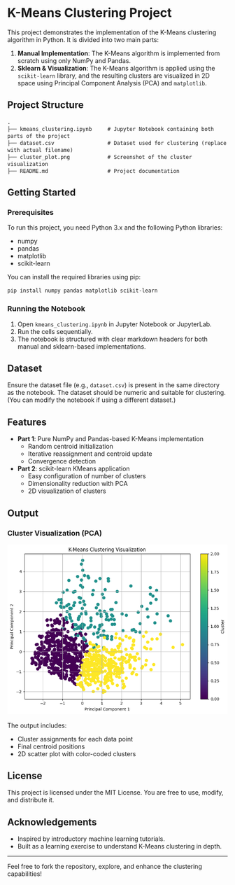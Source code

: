 # K-Means Clustering Project

This project demonstrates the implementation of the K-Means clustering algorithm in Python. It is divided into two main parts:

1. **Manual Implementation**: The K-Means algorithm is implemented from scratch using only NumPy and Pandas.
2. **Sklearn & Visualization**: The K-Means algorithm is applied using the `scikit-learn` library, and the resulting clusters are visualized in 2D space using Principal Component Analysis (PCA) and `matplotlib`.

## Project Structure

```
.
├── kmeans_clustering.ipynb     # Jupyter Notebook containing both parts of the project
├── dataset.csv                 # Dataset used for clustering (replace with actual filename)
├── cluster_plot.png            # Screenshot of the cluster visualization
├── README.md                   # Project documentation
```

## Getting Started

### Prerequisites
To run this project, you need Python 3.x and the following Python libraries:

- numpy
- pandas
- matplotlib
- scikit-learn

You can install the required libraries using pip:

```bash
pip install numpy pandas matplotlib scikit-learn
```

### Running the Notebook
1. Open `kmeans_clustering.ipynb` in Jupyter Notebook or JupyterLab.
2. Run the cells sequentially.
3. The notebook is structured with clear markdown headers for both manual and sklearn-based implementations.

## Dataset
Ensure the dataset file (e.g., `dataset.csv`) is present in the same directory as the notebook. The dataset should be numeric and suitable for clustering. (You can modify the notebook if using a different dataset.)

## Features
- **Part 1**: Pure NumPy and Pandas-based K-Means implementation
  - Random centroid initialization
  - Iterative reassignment and centroid update
  - Convergence detection
- **Part 2**: scikit-learn KMeans application
  - Easy configuration of number of clusters
  - Dimensionality reduction with PCA
  - 2D visualization of clusters

## Output

### Cluster Visualization (PCA)
![Cluster Plot](cluster_plot.png)

The output includes:
- Cluster assignments for each data point
- Final centroid positions
- 2D scatter plot with color-coded clusters

## License
This project is licensed under the MIT License. You are free to use, modify, and distribute it.

## Acknowledgements
- Inspired by introductory machine learning tutorials.
- Built as a learning exercise to understand K-Means clustering in depth.

---

Feel free to fork the repository, explore, and enhance the clustering capabilities!
